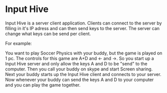 # Input Hive

Input Hive is a server client application.
Clients can connect to the server by filling in it's IP adress and can then send keys to the server.
The server can change what keys can be send per client.

For example:

You want to play Soccer Physics with your buddy, but the game is played on 1 pc.
The controls for this game are A+D and ← and →.
So you start up a Input Hive server and only allow the keys A and D to be "send" to the computer.
Then you call your buddy on skype and start Screen sharing.
Next your buddy starts up the Input Hive client and connects to your server.
Now whenever your buddy can send the keys A and D to your computer and you can play the game together.
